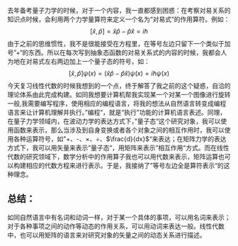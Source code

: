 去年备考量子力学的时候，对于一个内容，我一直都感到困惑：在考察对易关系的知识点时候，会利用两个力学量算符来定义一个名为“对易式”的作用算符。例如：
$$
[\hat{x}, \hat{p}]  = \hat{x}\hat{p} - \hat{p}\hat{x} = i\hbar
$$
由于之前的思维惯性，我不是很能接受在方程里，在等号左边只留下一个类似于加号”+“的东西。所以在每次写到抽象态函数的对易关系式的内容的时候，我都会人为地在对易式左右两边加上一个量子态的符号，如：
$$
 [\hat{x}, \hat{p}] \psi(x) = (\hat{x}\hat{p} - \hat{p}\hat{x})\psi(x) = i\hbar \psi(x)
$$
今天复习线性代数的时候我想到的一个点，终于解答了我之前的这个疑惑，自洽的理论体系由此完成构建。如同我想要计算机帮我实现某一个对某一个图像进行旋转一般,我需要编写程序，使用相应的编程语言，将我的想法从自然语言转变成编程语言来让计算机理解并执行。”编程“，就是“执行”功能的计算机语言表述。同理，在量子力学领域内，在波动力学的表达方式下，”量子态“这个研究对象，我可以使用函数来表示，那么当涉及到自身变换或者各个对象之间的相互作用时，我可以使用各种运算符号，如"+、-、$\times$、$\div$、$\frac{d}{dx}$“来表达；在矩阵力学的表达方式下，我可以用矢量来表示”量子态“，用矩阵来表示”相互作用“方式。而在线性代数的研究领域下，数学分析中的作用算子我也可以用代数来表示，矩阵运算也可以构建相应的代数方程来进行表示。于是，我接纳了”等号左边全是算符表示“的这种理念。

## 总结：

如同自然语言中有名词和动词一样，对于某一个具体的事项，可以用名词来表示；对于各种事项之间的动作等动态的作用关系，可以用动词来表达一般。线性代数中，也可以用矩阵的语言来对研究对象的矢量之间的动态关系进行描述。
